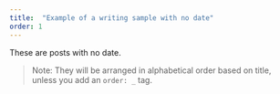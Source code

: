 ```yaml
---
title:  "Example of a writing sample with no date"
order: 1
---
```


These are posts with no date.

> Note: They will be arranged in alphabetical order based on title, unless you add an ```order: _``` tag.
